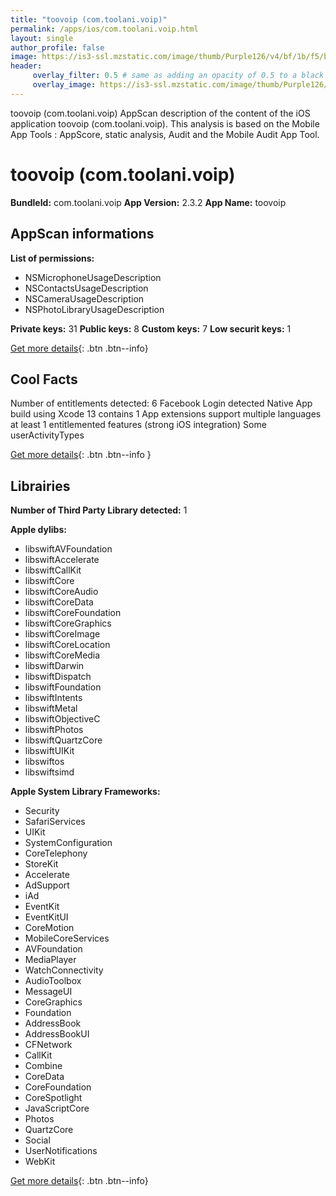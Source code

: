 ```yaml
---
title: "toovoip (com.toolani.voip)"
permalink: /apps/ios/com.toolani.voip.html
layout: single
author_profile: false
image: https://is3-ssl.mzstatic.com/image/thumb/Purple126/v4/bf/1b/f5/bf1bf58d-18cc-d262-17d1-1d78f07d899c/AppIcon-VoIP-0-0-1x_U007emarketing-0-0-0-4-0-0-sRGB-0-0-0-GLES2_U002c0-512MB-85-220-0-0.png/512x512bb.jpg
header: 
     overlay_filter: 0.5 # same as adding an opacity of 0.5 to a black background
     overlay_image: https://is3-ssl.mzstatic.com/image/thumb/Purple126/v4/bf/1b/f5/bf1bf58d-18cc-d262-17d1-1d78f07d899c/AppIcon-VoIP-0-0-1x_U007emarketing-0-0-0-4-0-0-sRGB-0-0-0-GLES2_U002c0-512MB-85-220-0-0.png/512x512bb.jpg
---
```

toovoip (com.toolani.voip) AppScan description of the content of the iOS application toovoip (com.toolani.voip). This analysis is based on the Mobile App Tools : AppScore, static analysis, Audit and the Mobile Audit App Tool.

# toovoip (com.toolani.voip)

**BundleId:** com.toolani.voip
**App Version:** 2.3.2
**App Name:** toovoip


## AppScan informations 

**List of permissions:** 
- NSMicrophoneUsageDescription
- NSContactsUsageDescription
- NSCameraUsageDescription
- NSPhotoLibraryUsageDescription
  
  
**Private keys:** 31
**Public keys:** 8
**Custom keys:** 7
**Low securit keys:** 1
  
[Get more details](/pricing.html){: .btn .btn--info}

## Cool Facts

Number of entitlements detected: 6
Facebook Login detected
Native App
build using Xcode 13
contains 1 App extensions
support multiple languages
at least 1 entitlemented features (strong iOS integration)
Some userActivityTypes
  
[Get more details](/pricing.html){: .btn .btn--info }

## Librairies 
**Number of Third Party Library detected:** 1


**Apple dylibs:**
- libswiftAVFoundation
- libswiftAccelerate
- libswiftCallKit
- libswiftCore
- libswiftCoreAudio
- libswiftCoreData
- libswiftCoreFoundation
- libswiftCoreGraphics
- libswiftCoreImage
- libswiftCoreLocation
- libswiftCoreMedia
- libswiftDarwin
- libswiftDispatch
- libswiftFoundation
- libswiftIntents
- libswiftMetal
- libswiftObjectiveC
- libswiftPhotos
- libswiftQuartzCore
- libswiftUIKit
- libswiftos
- libswiftsimd


**Apple System Library Frameworks:**
- Security
- SafariServices
- UIKit
- SystemConfiguration
- CoreTelephony
- StoreKit
- Accelerate
- AdSupport
- iAd
- EventKit
- EventKitUI
- CoreMotion
- MobileCoreServices
- AVFoundation
- MediaPlayer
- WatchConnectivity
- AudioToolbox
- MessageUI
- CoreGraphics
- Foundation
- AddressBook
- AddressBookUI
- CFNetwork
- CallKit
- Combine
- CoreData
- CoreFoundation
- CoreSpotlight
- JavaScriptCore
- Photos
- QuartzCore
- Social
- UserNotifications
- WebKit


  
[Get more details](/pricing.html){: .btn .btn--info}

